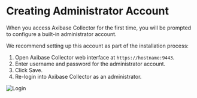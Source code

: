 # Creating Administrator Account

When you access Axibase Collector for the first time, you will be prompted to configure a built-in administrator account.

We recommend setting up this account as part of the installation process:

1. Open Axibase Collector web interface at `https://hostname:9443`.
2. Enter username and password for the administrator account.
3. Click Save.
4. Re-login into Axibase Collector as an administrator.

![Login](http://axibase.com/wp-content/uploads/2016/03/Collector_create_account.png)
